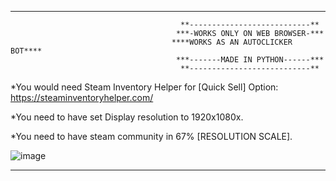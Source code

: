 -------------------------------------------------------------------------------------------------------------------------------------------------------------------------

                                          **---------------------------**
                                         ***-WORKS ONLY ON WEB BROWSER-***
                                        ****WORKS AS AN AUTOCLICKER BOT****
                                         ***-------MADE IN PYTHON------***
                                          **---------------------------**


*You would need Steam Inventory Helper for [Quick Sell] Option: https://steaminventoryhelper.com/

*You need to have set Display resolution to 1920x1080x.

*You need to have steam community in 67% [RESOLUTION SCALE].

![image](https://user-images.githubusercontent.com/47438497/231296647-1b5428ec-7942-478f-9c5d-403d9609de5e.png)

-------------------------------------------------------------------------------------------------------------------------------------------------------------------------
